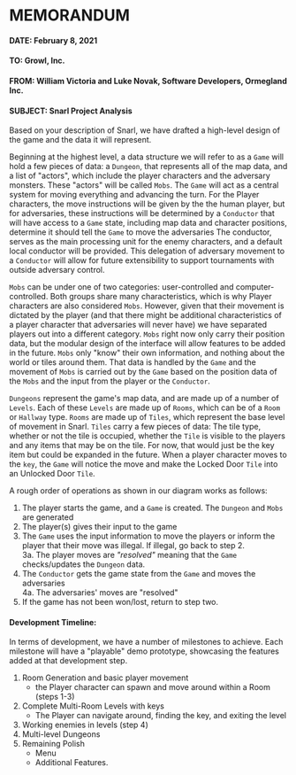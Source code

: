# MEMORANDUM

#### DATE: February 8, 2021
#### TO: Growl, Inc.
#### FROM: William Victoria and Luke Novak, Software Developers, Ormegland Inc.
#### SUBJECT: Snarl Project Analysis

Based on your description of Snarl, we have drafted a high-level design of the 
game and the data it will represent.

Beginning at the highest level, a data structure we will refer to as a `Game`
will hold a few pieces of data: a `Dungeon`, that represents all of the map
data, and a list of "actors", which include the player characters and the adversary
monsters. These "actors" will be called `Mobs`. The `Game` will act as a central
system for moving everything and advancing the turn. For the Player characters, 
the move instructions will be given by the the human player, but for
adversaries, these instructions will be determined by a `Conductor` that will
have access to a `Game` state, including map data and character positions, determine it
should tell the `Game` to move the adversaries The conductor, serves as the main 
processing unit for the enemy characters, and a default local conductor will be
provided. This delegation of adversary movement to a `Conductor` will allow for
future extensibility to support tournaments with outside adversary control.

`Mobs` can be under one of two categories: user-controlled and computer-controlled.
Both groups share many characteristics, which is why Player characters are also
considered `Mobs`. However, given that their movement is dictated by the player (and
that there might be additional characteristics of a player character that adversaries
will never have) we have separated players out into a different category. `Mobs` right
now only carry their position data, but the modular design of the interface will allow
features to be added in the future. `Mobs` only "know" their own information, and nothing
about the world or tiles around them. That data is handled by the `Game` and the movement
of `Mobs` is carried out by the `Game` based on the position data of the `Mobs` and the
input from the player or the `Conductor`.

`Dungeons` represent the game's map data, and are made up of a number of `Levels`. Each of
these `Levels` are made up of `Rooms`, which can be of a `Room` or `Hallway` type. `Rooms`
are made up of `Tiles`, which represent the base level of movement in Snarl. `Tiles` carry
a few pieces of data: The tile type, whether or not the tile is occupied, whether the `Tile`
is visible to the players and any items that may be on the tile. For now, that would just be
the key item but could be expanded in the future. When a player character moves to the `key`,
the `Game` will notice the move and make the Locked Door `Tile` into an Unlocked Door `Tile`.

A rough order of operations as shown in our diagram works as follows:
1. The player starts the game, and a `Game` is created. The `Dungeon` and `Mobs` are generated
2. The player(s) gives their input to the game
3. The `Game` uses the input information to move the players or inform the player that
their move was illegal. If illegal, go back to step 2.  
3a. The player moves are *"resolved"* meaning that the `Game` checks/updates the `Dungeon` data.
4. The `Conductor` gets the game state from the `Game` and moves the adversaries  
4a. The adversaries' moves are "resolved"
5. If the game has not been won/lost, return to step two.

#### Development Timeline:

In terms of development, we have a number of milestones to achieve. Each milestone will have a
"playable" demo prototype, showcasing the features added at that development step.

1. Room Generation and basic player movement
    - the Player character can spawn and move around within a Room (steps 1-3)
2. Complete Multi-Room Levels with keys
    - The Player can navigate around, finding the key, and exiting the level
3. Working enemies in levels (step 4)
4. Multi-level Dungeons
5. Remaining Polish
    - Menu
    - Additional Features.
